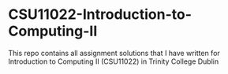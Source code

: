 # CSU11022-Introduction-to-Computing-II
This repo contains all assignment solutions that I have written for Introduction to Computing II (CSU11022) in Trinity College Dublin
